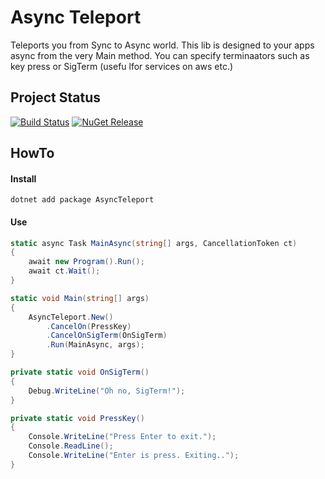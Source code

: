 # Async Teleport

Teleports you from Sync to Async world. This lib is designed to your apps async from the very Main method.
You can specify terminaators such as key press or SigTerm (usefu lfor services on aws etc.)

## Project Status
[![Build Status](https://travis-ci.org/pamidur/AsyncTeleport.svg?branch=master)](https://travis-ci.org/pamidur/AsyncTeleport)
[![NuGet Release](https://img.shields.io/nuget/vpre/AsyncTeleport.svg)](https://www.nuget.org/packages/AsyncTeleport)

## HowTo

#### Install
```
dotnet add package AsyncTeleport
```

#### Use
```csharp
static async Task MainAsync(string[] args, CancellationToken ct)
{
    await new Program().Run();
    await ct.Wait();
}

static void Main(string[] args)
{
    AsyncTeleport.New()
        .CancelOn(PressKey)
        .CancelOnSigTerm(OnSigTerm)
        .Run(MainAsync, args);
}

private static void OnSigTerm()
{
    Debug.WriteLine("Oh no, SigTerm!");
}

private static void PressKey()
{
    Console.WriteLine("Press Enter to exit.");
    Console.ReadLine();
    Console.WriteLine("Enter is press. Exiting..");
}
```
